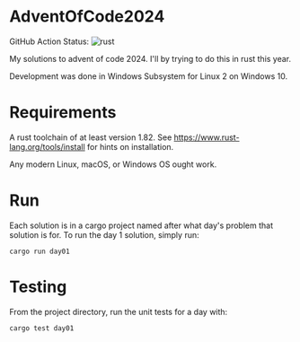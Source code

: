 # AdventOfCode2024

GitHub Action Status: ![rust](https://github.com/alex-precosky/AdventOfCode2024/actions/workflows/rust.yml/badge.svg)

My solutions to advent of code 2024. I'll by trying to do this in rust this year.

Development was done in Windows Subsystem for Linux 2 on Windows 10.

# Requirements

A rust toolchain of at least version 1.82. See
https://www.rust-lang.org/tools/install for hints on installation.

Any modern Linux, macOS, or Windows OS ought work.

# Run

Each solution is in a cargo project named after what day's problem that solution
is for. To run the day 1 solution, simply run:

```
cargo run day01
```

# Testing

From the project directory, run the unit tests for a day with:

```
cargo test day01
```
